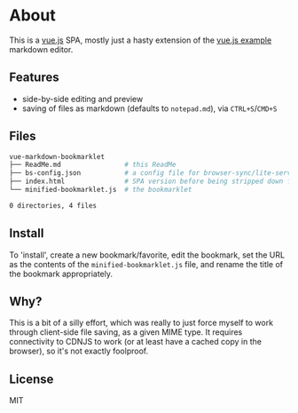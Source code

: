 # About

This is a [vue.js](https://vuejs.org/) SPA, mostly just a hasty extension of the [vue.js example](https://vuejs.org/examples/) markdown editor.

## Features

- side-by-side editing and preview
- saving of files as markdown (defaults to `notepad.md`), via `CTRL+S`/`CMD+S`

## Files

```bash
vue-markdown-bookmarklet
├── ReadMe.md                # this ReadMe
├── bs-config.json           # a config file for browser-sync/lite-server
├── index.html               # SPA version before being stripped down for bookmarklet
└── minified-bookmarklet.js  # the bookmarklet

0 directories, 4 files
```

## Install

To 'install', create a new bookmark/favorite, edit the bookmark, set the URL as the contents of the `minified-bookmarklet.js` file, and rename the title of the bookmark appropriately.

<!-- doesn't work on GitHub
Alternatively, drag the following link to your bookmarks/favorites bar:

<a href="data:text/html, <html><head><meta charset='utf-8'><title>MD Editor | Web Notepad</title><style type='text/css'>html, body, #editor {margin: 0 auto;height: 100%;font-family: 'Helvetica Neue', Arial, sans-serif;color: #333;} * {-webkit-transition: all linear 1s;} body {padding:2rem;} .label-row {width: 100%;display: block;border-bottom: 1px solid #4e4e4e;} .label-row span {width: 49%;display: inline-block;color: #4e4e4e;text-align: center;} textarea, #editor div {display: inline-block;width: 49%;height: 100%;vertical-align: top;-webkit-box-sizing: border-box;-moz-box-sizing: border-box;box-sizing: border-box;padding: 0 20px;} textarea {border: none;border-right: 1px solid #ccc;resize: none;outline: none;background-color: #f6f6f6;font-size: 14px;font-family: 'Monaco', courier, monospace;padding: 20px;} code {color: #f66;}</style></head><body><div id='editor'><textarea id='sourceMd' v-model='input' debounce='300'></textarea><div v-html='input | marked'></div></div><a download='notepad.md' id='downloadlink' style='display: none'>Download</a><script type='text/javascript' src='https://cdnjs.cloudflare.com/ajax/libs/marked/0.3.2/marked.min.js'></script><script type='text/javascript' src='https://cdnjs.cloudflare.com/ajax/libs/vue/1.0.24/vue.min.js'></script><script type='text/javascript'>var textFile=null,makeTextFile=function(e){var t=new Blob([e],{type:'text/markdown'});return null!==textFile&&window.URL.revokeObjectURL(textFile),textFile=window.URL.createObjectURL(t)},create=document.getElementById('create'),textbox=document.getElementById('sourceMd');document.addEventListener('keydown',function(e){if(83==e.keyCode&&(navigator.platform.match('Mac')?e.metaKey:e.ctrlKey)){e.preventDefault();var t=window.prompt('save file as (notepad.md)?');t=t||'notepad.md',!t.indexOf('.md')>-1&&(t+='.md');var a=document.getElementById('downloadlink');a.setAttribute('download',t),a.href=makeTextFile(textbox.value),a.click()}},!1),marked.setOptions({renderer:new marked.Renderer,gfm:!0,tables:!0,breaks:!1,pedantic:!1,sanitize:!0,smartLists:!0,smartypants:!1});var vm=new Vue({el:'#editor',data:{input:'# Hasty MD Notepad'},filters:{marked:marked}});</script>
">vue md notepad</a>
-->

## Why?

This is a bit of a silly effort, which was really to just force myself to work through client-side file saving, as a given MIME type. It requires connectivity to CDNJS to work (or at least have a cached copy in the browser), so it's not exactly foolproof.

## License

MIT
